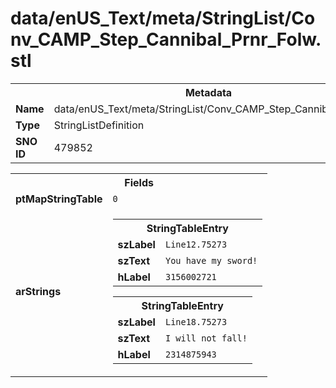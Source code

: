 <h1>data/enUS_Text/meta/StringList/Conv_CAMP_Step_Cannibal_Prnr_Folw.stl</h1><table><tr><th colspan="100%">Metadata</th></tr><tr><td><b>Name</b></td><td>data/enUS_Text/meta/StringList/Conv_CAMP_Step_Cannibal_Prnr_Folw.stl</td></tr><tr><td><b>Type</b></td><td>StringListDefinition</td></tr><tr><td><b>SNO ID</b></td><td>479852</td></tr></table>

<table><tr><th colspan="100%">Fields</th></tr><tr><td><b>ptMapStringTable</b></td><td><code>0</code></td></tr><tr><td><b>arStrings</b></td><td><table><tr><th colspan="100%">StringTableEntry</th></tr><tr><td><b>szLabel</b></td><td><code>Line12.75273</code></td></tr><tr><td><b>szText</b></td><td><code>You have my sword!</code></td></tr><tr><td><b>hLabel</b></td><td><code>3156002721</code></td></tr></table>


<table><tr><th colspan="100%">StringTableEntry</th></tr><tr><td><b>szLabel</b></td><td><code>Line18.75273</code></td></tr><tr><td><b>szText</b></td><td><code>I will not fall!</code></td></tr><tr><td><b>hLabel</b></td><td><code>2314875943</code></td></tr></table>


</td></tr></table>

